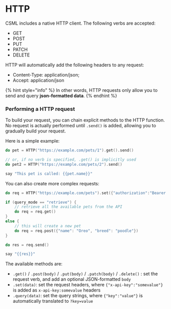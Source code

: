 # HTTP

CSML includes a native HTTP client. The following verbs are accepted:

* GET
* POST
* PUT
* PATCH
* DELETE

HTTP will automatically add the following headers to any request:

* Content-Type: application/json;
* Accept: application/json

{% hint style="info" %}
In other words, HTTP requests only allow you to send and query **json-formatted data**.
{% endhint %}

### Performing a HTTP request

To build your request, you can chain explicit methods to the HTTP function. No request is actually performed until `.send()` is added, allowing you to gradually build your request.

Here is a simple example:

```cpp
do pet = HTTP("https://example.com/pets/1").get().send()

// or, if no verb is specified, .get() is implicitly used
do pet2 = HTTP("https://example.com/pets/2").send()

say "This pet is called: {{pet.name}}"
```

You can also create more complex requests:

```cpp
do req = HTTP("https://example.com/pets").set({"authorization":"Bearer XXXXX"})

if (query_mode == "retrieve") {
    // retrieve all the available pets from the API
    do req = req.get()
}
else {
    // this will create a new pet
    do req = req.post({"name": "Oreo", "breed": "poodle"})
}

do res = req.send()

say "{{res}}"
```

The available methods are:

* `.get()` / `.post(body)` / `.put(body)` / `.patch(body)` / `.delete()` : set the request verb, and add an optional JSON-formatted `body` 
* `.set(data)`: set the request headers, where `{"x-api-key":"somevalue"}` is added as `x-api-key:somevalue` headers
* `.query(data)`: set the query strings, where `{"key":"value"}` is automatically translated to `?key=value`





